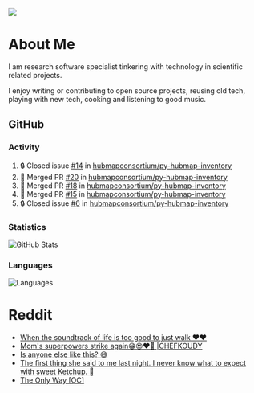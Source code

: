 ![](https://komarev.com/ghpvc/?username=icaoberg)

# About Me
I am research software specialist tinkering with technology in scientific related projects.

I enjoy writing or contributing to open source projects, reusing old tech, playing with new tech, cooking and listening to good music.

## GitHub
### Activity
<!--START_SECTION:activity-->
1. 🔒 Closed issue [#14](https://github.com/hubmapconsortium/py-hubmap-inventory/issues/14) in [hubmapconsortium/py-hubmap-inventory](https://github.com/hubmapconsortium/py-hubmap-inventory)
2. 🎉 Merged PR [#20](https://github.com/hubmapconsortium/py-hubmap-inventory/pull/20) in [hubmapconsortium/py-hubmap-inventory](https://github.com/hubmapconsortium/py-hubmap-inventory)
3. 🎉 Merged PR [#18](https://github.com/hubmapconsortium/py-hubmap-inventory/pull/18) in [hubmapconsortium/py-hubmap-inventory](https://github.com/hubmapconsortium/py-hubmap-inventory)
4. 🎉 Merged PR [#15](https://github.com/hubmapconsortium/py-hubmap-inventory/pull/15) in [hubmapconsortium/py-hubmap-inventory](https://github.com/hubmapconsortium/py-hubmap-inventory)
5. 🔒 Closed issue [#6](https://github.com/hubmapconsortium/py-hubmap-inventory/issues/6) in [hubmapconsortium/py-hubmap-inventory](https://github.com/hubmapconsortium/py-hubmap-inventory)
<!--END_SECTION:activity-->

### Statistics
![GitHub Stats](https://github-readme-stats.vercel.app/api?username=icaoberg&count_private=true&show_icons=true)

### Languages
![Languages](https://github-readme-stats.vercel.app/api/top-langs/?username=icaoberg&show_icons=true&langs_count=10&hide=HTML,CSS,M)

# Reddit
<!-- BLOG-POST-LIST:START -->
- [When the soundtrack of life is too good to just walk ❤️❤️](https://www.reddit.com/r/u_icaoberg/comments/wp4k9l/when_the_soundtrack_of_life_is_too_good_to_just/)
- [Mom&#39;s superpowers strike again😁😍♥️🙏 |CHEFKOUDY](https://www.reddit.com/r/u_icaoberg/comments/wmxngf/moms_superpowers_strike_again_chefkoudy/)
- [Is anyone else like this? 😅](https://www.reddit.com/r/u_icaoberg/comments/wkq82y/is_anyone_else_like_this/)
- [The first thing she said to me last night. I never know what to expect with sweet Ketchup. 🤣](https://www.reddit.com/r/u_icaoberg/comments/ty1h5z/the_first_thing_she_said_to_me_last_night_i_never/)
- [The Only Way [OC]](https://www.reddit.com/r/u_icaoberg/comments/ty1cfr/the_only_way_oc/)
<!-- BLOG-POST-LIST:END -->
